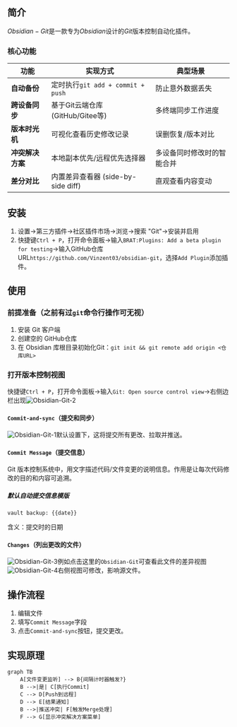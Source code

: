 ## 简介
$Obsidian-Git$是一款专为$Obsidian$设计的$Git$版本控制自动化插件。
### 核心功能
| 功能 | 实现方式 | 典型场景 |
| ---------- | ------------------------------ | ------------- |
| **自动备份** | 定时执行`git add + commit + push` | 防止意外数据丢失|
| **跨设备同步** | 基于Git云端仓库 (GitHub/Gitee等) | 多终端同步工作进度 |
| **版本时光机** | 可视化查看历史修改记录 | 误删恢复/版本对比 |
| **冲突解决方案** | 本地副本优先/远程优先选择器 | 多设备同时修改时的智能合并 |
| **差分对比** | 内置差异查看器 (side-by-side diff) | 直观查看内容变动 |
## 安装
1. 设置->第三方插件->社区插件市场->浏览->搜索 "Git"->安装并启用
2. 快捷键`Ctrl + P`，打开命令面板->输入`BRAT:Plugins: Add a beta plugin for testing`->输入GitHub仓库URL`https://github.com/Vinzent03/obsidian-git`，选择`Add Plugin`添加插件。
## 使用
### 前提准备（之前有过`git`命令行操作可无视）
1. 安装 Git 客户端
2. 创建空的 GitHub仓库
3. 在 Obsidian 库根目录初始化Git：`git init && git remote add origin <仓库URL>`
### 打开版本控制视图
快捷键`Ctrl + P`，打开命令面板->输入`Git: Open source control view`->右侧边栏出现![Obsidian-Git-2](https://s2.loli.net/2025/03/18/U93MKFALjBmJTfz.png)
#### `Commit-and-sync`（提交和同步）
![Obsidian-Git-1](https://s2.loli.net/2025/03/18/X18gYPdJjMNciqp.png)默认设置下，这将提交所有更改、拉取并推送。
#### `Commit Message`（提交信息）
Git 版本控制系统中，用文字描述代码/文件变更的说明信息。作用是让每次代码修改的目的和内容可追溯。
##### 默认自动提交信息模版
```
vault backup: {{date}}
```
含义：提交时的日期
#### `Changes`（列出更改的文件）
![Obsidian-Git-3](https://s2.loli.net/2025/03/18/ZYiTIc6oldpVNxR.png)例如点击这里的`Obsidian-Git`可查看此文件的差异视图![Obsidian-Git-4](https://s2.loli.net/2025/03/18/9YE8xLOPWCqX5sQ.png)右侧视图可修改，影响源文件。
## 操作流程
1. 编辑文件
2. 填写`Commit Message`字段
3. 点击`Commit-and-sync`按钮，提交更改。
## 实现原理
```mermaid
graph TB
    A[文件变更监听] --> B{间隔计时器触发?}
    B -->|是| C[执行Commit]
    C --> D[Push到远程]
    D --> E[结果通知]
    B -->|推送冲突| F[触发Merge处理]
    F --> G[显示冲突解决方案菜单]
```